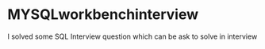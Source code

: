 # MYSQLworkbenchinterview
I solved some SQL Interview question which can be ask to solve in interview
